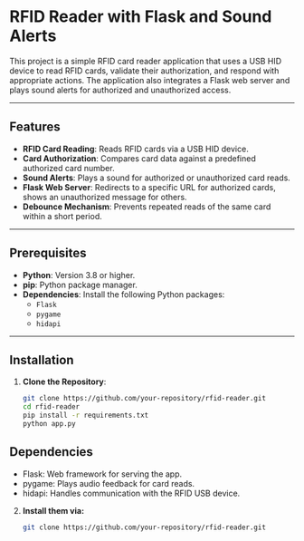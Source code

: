 # RFID Reader with Flask and Sound Alerts

This project is a simple RFID card reader application that uses a USB HID device to read RFID cards, validate their authorization, and respond with appropriate actions. The application also integrates a Flask web server and plays sound alerts for authorized and unauthorized access.

---

## Features

- **RFID Card Reading**: Reads RFID cards via a USB HID device.
- **Card Authorization**: Compares card data against a predefined authorized card number.
- **Sound Alerts**: Plays a sound for authorized or unauthorized card reads.
- **Flask Web Server**: Redirects to a specific URL for authorized cards, shows an unauthorized message for others.
- **Debounce Mechanism**: Prevents repeated reads of the same card within a short period.

---

## Prerequisites

- **Python**: Version 3.8 or higher.
- **pip**: Python package manager.
- **Dependencies**: Install the following Python packages:
  - `Flask`
  - `pygame`
  - `hidapi`

---

## Installation

1. **Clone the Repository**:
   ```bash
   git clone https://github.com/your-repository/rfid-reader.git
   cd rfid-reader
   pip install -r requirements.txt
   python app.py

## Dependencies

- Flask: Web framework for serving the app.
- pygame: Plays audio feedback for card reads.
- hidapi: Handles communication with the RFID USB device.

2. **Install them via:**
   ```bash
   git clone https://github.com/your-repository/rfid-reader.git

